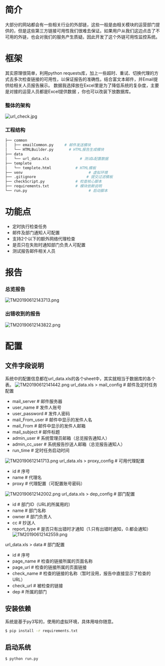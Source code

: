 # 简介
大部分的网站都会有一些相关行业的外部链，这些一般是由相关模块的运营部门提供的，但是这些第三方链接可用性我们很难去保证。如果用户从我们这边点击了不可用的外链，也会对我们的服务产生质疑。因此开发了这个外链可用性监控系统。

# 框架
其实原理很简单，利用python requests库，加上一些超时、重试、切换代理的方式去多次检查链接的可用性，以保证报告的准确性。结合富文本邮件，并Email提供给相关人员报告展示。
数据我选择放在Excel里是为了降低系统的复杂度，主要是对接的运营人员都是Excel提供数据 ，你也可以改装下放数据库。
### 整体的架构
![url_check.jpg](https://upload-images.jianshu.io/upload_images/17067099-cf74e2394ad6a07c.jpg?imageMogr2/auto-orient/strip%7CimageView2/2/w/1240)

### 工程结构
``` bash
├── common
│   ├── emailCommon.py     # 邮件发送模块
│   └── HTMLBuilder.py       # HTML报告生成模块
├── data
│   └── url_data.xls              # 测试&配置数据
├── templete
│   └── templete.html           # HTML模板
├── venv                              # 虚拟环境
├── .gitignore                       # 提交过滤模板
├── checkScript.py              # 检查核心脚本
├── requirements.txt            # 模块依赖说明
└── run.py                            # 启动脚本
```
# 功能点
- 定时执行检查任务
- 邮件及部门通知人可配置
- 支持2个以下的额外网络代理检查
- 是否只在失败时通知部门负责人可配置
- 测试报告邮件相关人员
# 报告
### 总览报告
![TM20190612143713.png](https://upload-images.jianshu.io/upload_images/17067099-47cdcb26cd2fd774.png?imageMogr2/auto-orient/strip%7CimageView2/2/w/1240)
### 出错收到的报告
![TM20190612143822.png](https://upload-images.jianshu.io/upload_images/17067099-8b96fd0a013f8ceb.png?imageMogr2/auto-orient/strip%7CimageView2/2/w/1240)

# 配置
## 文件字段说明
系统中的配置信息都在url_data.xls的各个sheet中，其实就相当于数据库的各个表。
![TM20190612141442.png](https://upload-images.jianshu.io/upload_images/17067099-269add482c29d23d.png?imageMogr2/auto-orient/strip%7CimageView2/2/w/1240)
url_data.xls > mail_config    # 邮件及定时任务配置
- mail_server    # 邮件服务器
- user_name    # 发件人账号
- user_password    # 发件人密码
- mail_From_user    # 邮件中显示的发件人名
- mail_From    # 邮件中显示的发件人邮箱
- mail_subject   # 邮件标题
- admin_user   # 系统管理员邮箱（总览报告通知人）
- admin_cc_user   # 系统报告抄送人邮箱（总览报告通知人）
- run_time   # 定时任务启动时间

![TM20190612141713.png](https://upload-images.jianshu.io/upload_images/17067099-3136898f3e6c433c.png?imageMogr2/auto-orient/strip%7CimageView2/2/w/1240)
url_data.xls > proxy_config    # 可用代理配置
- id   # 序号
- name   # 代理名
- proxy    # 代理配置（可配置账号密码）

![TM20190612142002.png](https://upload-images.jianshu.io/upload_images/17067099-154b76e5c3b77237.png?imageMogr2/auto-orient/strip%7CimageView2/2/w/1240)
url_data.xls > dep_config    # 部门配置
- id   # 部门ID（URL的所属用的）
- name   # 部门名称
- owner    # 部门负责人
- cc    # 抄送人
- report_type     # 是否只有出错时才通知（1.只有出错时通知，0.都会通知）
![TM20190612142559.png](https://upload-images.jianshu.io/upload_images/17067099-7a0945987c2187f7.png?imageMogr2/auto-orient/strip%7CimageView2/2/w/1240)

url_data.xls > data      # 部门配置
- id    # 序号
- page_name    # 检查的链接所属的页面名称
- page_url    # 检查的链接所属的页面链接
- check_name    # 检查的链接的名称（暂时没用，报告中直接显示了检查的URL）
- check_url    # 被检查的链接
- dep   # 所属的部门

## 安装依赖
系统是基于py3写的，使用的虚拟环境，具体用啥你随意。
``` bash
$ pip install -r requirements.txt
```

## 启动系统
``` bash
$ python run.py
```

